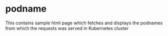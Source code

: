 # podname
This contains sample html page which fetches and displays the podnames from which the requests was served in Kubernetes cluster
